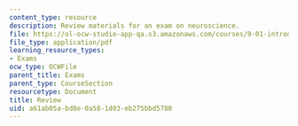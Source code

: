 ```yaml
---
content_type: resource
description: Review materials for an exam on neuroscience.
file: https://ol-ocw-studio-app-qa.s3.amazonaws.com/courses/9-01-introduction-to-neuroscience-fall-2007/a61ab05abd8e0a581d03eb275bbd5780_9_01_ex1rev_al.pdf
file_type: application/pdf
learning_resource_types:
- Exams
ocw_type: OCWFile
parent_title: Exams
parent_type: CourseSection
resourcetype: Document
title: Review
uid: a61ab05a-bd8e-0a58-1d03-eb275bbd5780
---
```

